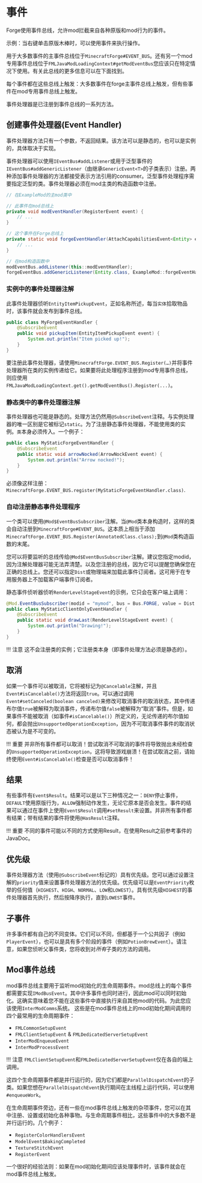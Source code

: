 事件
======

Forge使用事件总线，允许mod拦截来自各种原版和mod行为的事件。

示例：当右键单击原版木棒时，可以使用事件来执行操作。

用于大多数事件的主事件总线位于`MinecraftForge#EVENT_BUS`。还有另一个mod专用事件总线位于`FMLJavaModLoadingContext#getModEventBus`您应该只在特定情况下使用。有关此总线的更多信息可以在下面找到。


每个事件都在这些总线上触发：大多数事件在forge主事件总线上触发，但有些事件在mod专用事件总线上触发。

事件处理器是已注册到事件总线的一系列方法。

创建事件处理器(Event Handler)
-------------------------

事件处理器方法只有一个参数，不返回结果。该方法可以是静态的，也可以是实例的，具体取决于实现。

事件处理器可以使用`IEventBus#addListener`或用于泛型事件的`IEventBus#addGenericListener`（由继承`GenericEvent<T>`的子类表示）注册。两种添加事件处理器的方法都接受表示方法引用的consumer。泛型事件处理程序需要指定泛型的类。事件处理器必须在mod主类的构造函数中注册。

```java
// 在ExampleMod的主mod类中

// 此事件在mod总线上
private void modEventHandler(RegisterEvent event) {
	// ...
}

// 这个事件在Forge总线上
private static void forgeEventHandler(AttachCapabilitiesEvent<Entity> event) {
	// ...
}

// 在mod构造函数中
modEventBus.addListener(this::modEventHandler);
forgeEventBus.addGenericListener(Entity.class, ExampleMod::forgeEventHandler);
```

### 实例中的事件处理器注解

此事件处理器侦听`EntityItemPickupEvent`，正如名称所述，每当`实体`拾取物品时，该事件就会发布到事件总线。

```java
public class MyForgeEventHandler {
	@SubscribeEvent
	public void pickupItem(EntityItemPickupEvent event) {
		System.out.println("Item picked up!");
	}
}
```

要注册此事件处理器，请使用`MinecraftForge.EVENT_BUS.Register(…)`并将事件处理器所在类的实例传递给它。如果要将此处理程序注册到mod专用事件总线，则应使用`FMLJavaModLoadingContext.get().getModEventBus().Register(...)`。

### 静态类中的事件处理器注解

事件处理器也可能是静态的。处理方法仍然用`@SubscribeEvent`注释。与实例处理器的唯一区别是它被标记`static`。为了注册静态事件处理器，不能使用类的实例。`类`本身必须传入。一个例子：

```java
public class MyStaticForgeEventHandler {
	@SubscribeEvent
	public static void arrowNocked(ArrowNockEvent event) {
		System.out.println("Arrow nocked!");
	}
}
```

必须像这样注册：`MinecraftForge.EVENT_BUS.register(MyStaticForgeEventHandler.class)`.

### 自动注册静态事件处理程序

一个类可以使用`@Mod$EventBusSubscriber`注解。当`@Mod`类本身构造时，这样的类会自动注册到`MinecraftForge#EVENT_BUS`。这本质上相当于添加`MinecraftForge.EVENT_BUS.Register(AnnotatedClass.class);`到`@Mod`类构造函数的末尾。

您可以将要监听的总线传给`@Mod$EventBusSubscriber`注解。建议您指定modid，因为注解处理器可能无法弄清楚。以及您注册的总线，因为它可以提醒您确保您在正确的总线上。您还可以指定`Dist`或物理端来加载此事件订阅者。这可用于在专用服务器上不加载客户端事件订阅者。

静态事件侦听器侦听`RenderLevelStageEvent`的示例，它只会在客户端上调用：

```java
@Mod.EventBusSubscriber(modid = "mymod", bus = Bus.FORGE, value = Dist.CLIENT)
public class MyStaticClientOnlyEventHandler {
	@SubscribeEvent
	public static void drawLast(RenderLevelStageEvent event) {
		System.out.println("Drawing!");
	}
}
```

!!! 注意
    这不会注册类的实例；它注册类本身（即事件处理方法必须是静态的）。

取消
---------
如果一个事件可以被取消，它将被标记为`@Cancelable`注解，并且`Event#isCancelable()`方法将返回`true`。可以通过调用`Event#setCanceled(boolean canceled)`来修改可取消事件的取消状态，其中传递布尔值`true`被解释为取消事件，传递布尔值`false`被解释为“取消”事件。但是，如果事件不能被取消（如事件`#isCancelable()`）所定义的，无论传递的布尔值如何，都会抛出`UnsupportedOperationException`，因为不可取消事件事件的取消状态被认为是不可变的。

!!! 重要
    并非所有事件都可以取消！尝试取消不可取消的事件将导致抛出未经检查的`UnsupportedOperationException`，这将导致游戏崩溃！在尝试取消之前，请始终使用`Event#isCancelable()`检查是否可以取消事件！

结果
-------

有些事件有`Event$Result`。结果可以是以下三种情况之一：`DENY`停止事件，`DEFAULT`使用原版行为，`ALLOW`强制动作发生，无论它原本是否会发生。事件的结果可以通过在事件上使用`Event$Result`调用`#setResult`来设置。并非所有事件都有结果；带有结果的事件将使用`@HasResult`注释。

!!! 重要
    不同的事件可能以不同的方式使用Result，在使用Result之前参考事件的JavaDoc。
    
优先级
--------

事件处理器方法（使用`@SubscribeEvent`标记的）具有优先级。您可以通过设置注解的`priority`值来设置事件处理器方法的优先级。优先级可以是`EventPriority`枚举的任何值（`HIGHEST`、`HIGH`、`NORMAL`、`LOW`和`LOWEST`）。具有优先级`HIGHEST`的事件处理器首先执行，然后按降序执行，直到`LOWEST`事件。


子事件
----------

许多事件都有自己的不同变体。它们可以不同，但都基于一个公共因子（例如`PlayerEvent`），也可以是具有多个阶段的事件（例如`PotionBrewEvent`）。请注意，如果您侦听父事件类，您将收到对*所有*子类的方法的调用。

Mod事件总线
-------------

mod事件总线主要用于监听mod初始化的生命周期事件。mod总线上的每个事件都需要实现`IModBusEvent`。其中许多事件也同时进行，因此mod可以同时初始化。这确实意味着您不能在这些事件中直接执行来自其他mod的代码。为此您应该使用`InterModComms`系统。
这些是在mod事件总线上的mod初始化期间调用的四个最常用的生命周期事件：

* `FMLCommonSetupEvent`
* `FMLClientSetupEvent` & `FMLDedicatedServerSetupEvent`
* `InterModEnqueueEvent`
* `InterModProcessEvent`

!!! 注意
    `FMLClientSetupEvent`和`FMLDedicatedServerSetupEvent`仅在各自的端上调用。

这四个生命周期事件都是并行运行的，因为它们都是`ParallelDispatchEvent`的子类。如果您想在`ParallelDispatchEvent`执行期间在主线程上运行代码，可以使用`#enqueueWork`。

在生命周期事件旁边，还有一些在mod事件总线上触发的杂项事件，您可以在其中注册、设置或初始化各种事物。与生命周期事件相比，这些事件中的大多数不是并行运行的。几个例子：

* `RegisterColorHandlersEvent`
* `ModelEvent$BakingCompleted`
* `TextureStitchEvent`
* `RegisterEvent`

一个很好的经验法则：如果在mod初始化期间应该处理事件时，该事件就会在mod事件总线上触发。
